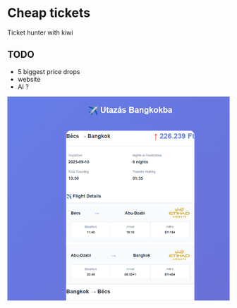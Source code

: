 # Cheap tickets
Ticket hunter with kiwi

## TODO
- 5 biggest price drops
- website
- AI ?

![Alt text](images/screen1.png)